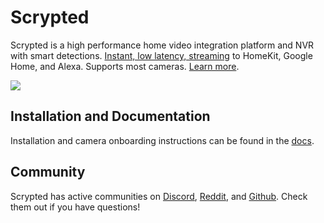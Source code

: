 # Scrypted

Scrypted is a high performance home video integration platform and NVR with smart detections. [Instant, low latency, streaming](https://streamable.com/xbxn7z) to HomeKit, Google Home, and Alexa. Supports most cameras. [Learn more](https://docs.scrypted.app).

[![](https://user-images.githubusercontent.com/73924/252752480-57e1d556-cd3d-4448-81f9-a6c51b6513de.png)](https://user-images.githubusercontent.com/73924/252752480-57e1d556-cd3d-4448-81f9-a6c51b6513de.png)

## Installation and Documentation

Installation and camera onboarding instructions can be found in the [docs](https://docs.scrypted.app).

## Community

Scrypted has active communities on [Discord](https://discord.gg/DcFzmBHYGq), [Reddit](https://reddit.com/r/scrypted), and [Github](https://github.com/koush/scrypted). Check them out if you have questions!